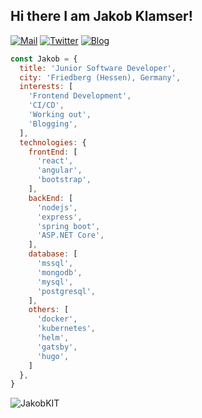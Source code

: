 <h2> Hi there I am Jakob Klamser! </h2>

[![Mail](https://img.shields.io/badge/Mail-mail@jakobklamser.net-red)](mailto:mail@jakobklamser.net)
[![Twitter](https://img.shields.io/badge/Twitter-JakobKIT-blue)](https://twitter.com/JakobKIT)
[![Blog](https://img.shields.io/badge/Blog-jakobklamser.net-brightgreen)](https://klamser.dev)

```javascript
const Jakob = {
  title: 'Junior Software Developer',
  city: 'Friedberg (Hessen), Germany',
  interests: [
    'Frontend Development',
    'CI/CD',
    'Working out',
    'Blogging',
  ],
  technologies: {
    frontEnd: [
      'react',
      'angular',
      'bootstrap',
    ],
    backEnd: [
      'nodejs',
      'express',
      'spring boot',
      'ASP.NET Core',
    ],
    database: [
      'mssql',
      'mongodb',
      'mysql',
      'postgresql',
    ],
    others: [
      'docker',
      'kubernetes',
      'helm',
      'gatsby',
      'hugo',
    ]
  },
}
```
<p align="left">
  <img src="https://github-readme-stats.vercel.app/api?username=JakobKIT&show_icons=true" alt="JakobKIT" /> 
</p>
